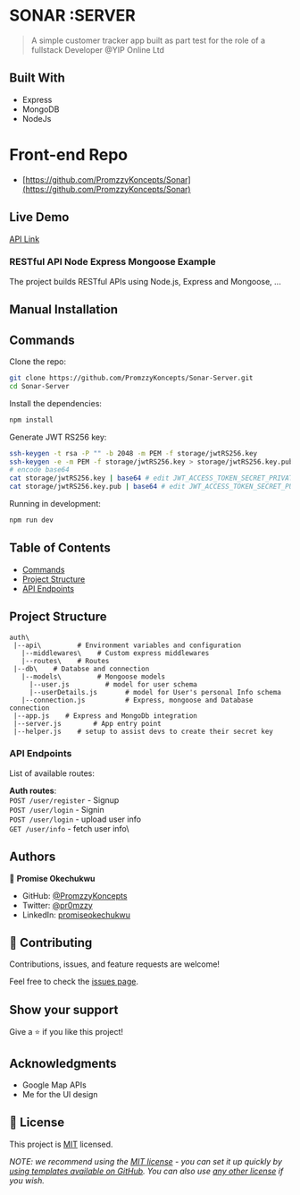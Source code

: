 
# SONAR :SERVER

> A simple customer tracker app built as part test for the role of a fullstack Developer @YIP Online Ltd


## Built With

- Express
- MongoDB
- NodeJs

# Front-end Repo
- [https://github.com/PromzzyKoncepts/Sonar](https://github.com/PromzzyKoncepts/Sonar)

## Live Demo 

[API Link](https://sonar-server.onrender.com)



### RESTful API Node Express Mongoose Example

The project builds RESTful APIs using Node.js, Express and Mongoose, ...

## Manual Installation

## Commands
Clone the repo:

```bash
git clone https://github.com/PromzzyKoncepts/Sonar-Server.git
cd Sonar-Server
```

Install the dependencies:

```bash
npm install
```


Generate JWT RS256 key:

```bash
ssh-keygen -t rsa -P "" -b 2048 -m PEM -f storage/jwtRS256.key
ssh-keygen -e -m PEM -f storage/jwtRS256.key > storage/jwtRS256.key.pub
# encode base64
cat storage/jwtRS256.key | base64 # edit JWT_ACCESS_TOKEN_SECRET_PRIVATE in .env
cat storage/jwtRS256.key.pub | base64 # edit JWT_ACCESS_TOKEN_SECRET_PUBLIC in .env
```

Running in development:

```bash
npm run dev
```
## Table of Contents

- [Commands](#commands)
- [Project Structure](#project-structure)
- [API Endpoints](#api-endpoints)





## Project Structure

```
auth\
 |--api\         # Environment variables and configuration
   |--middlewares\    # Custom express middlewares
   |--routes\    # Routes
 |--db\    # Databse and connection
   |--models\         # Mongoose models
     |--user.js         # model for user schema
     |--userDetails.js       # model for User's personal Info schema
   |--connection.js          # Express, mongoose and Database connection
 |--app.js    # Express and MongoDb integration
 |--server.js        # App entry point
 |--helper.js    # setup to assist devs to create their secret key
```

### API Endpoints

List of available routes:

**Auth routes**:\
`POST /user/register` - Signup\
`POST /user/login` - Signin\
`POST /user/login` - upload user info\
`GET /user/info` - fetch user info\


## Authors

👤 **Promise Okechukwu**

- GitHub: [@PromzzyKoncepts](https://github.com/PromzzyKoncepts)
- Twitter: [@pr0mzzy](https://twitter.com/pr0mzzy)
- LinkedIn: [promiseokechukwu](https://linkedin.com/in/promiseokechukwu)


## 🤝 Contributing

Contributions, issues, and feature requests are welcome!

Feel free to check the [issues page](../../issues/).

## Show your support

Give a ⭐️ if you like this project!

## Acknowledgments

- Google Map APIs
- Me for the UI design

## 📝 License

This project is [MIT](./LICENSE) licensed.

_NOTE: we recommend using the [MIT license](https://choosealicense.com/licenses/mit/) - you can set it up quickly by [using templates available on GitHub](https://docs.github.com/en/communities/setting-up-your-project-for-healthy-contributions/adding-a-license-to-a-repository). You can also use [any other license](https://choosealicense.com/licenses/) if you wish._
